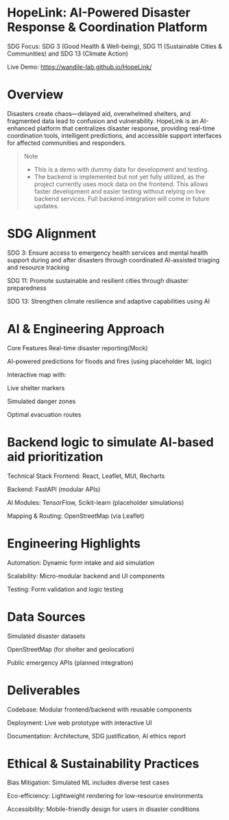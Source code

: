 # HopeLink: AI-Powered Disaster Response & Coordination Platform

SDG Focus: SDG 3 (Good Health & Well-being), SDG 11 (Sustainable Cities & Communities) and SDG 13 (Climate Action)

 Live Demo: https://wandile-lab.github.io/HopeLink/

# Overview
Disasters create chaos—delayed aid, overwhelmed shelters, and fragmented data lead to confusion and vulnerability. HopeLink is an AI-enhanced platform that centralizes disaster response, providing real-time coordination tools, intelligent predictions, and accessible support interfaces for affected communities and responders.

> Note
> - This is a demo with dummy data for development and testing.
> - The backend is implemented but not yet fully utilized, as the project currently uses mock data on the frontend. This allows faster development and easier testing without  relying on live backend services. Full backend integration will come in future updates.

# SDG Alignment

SDG 3: Ensure access to emergency health services and mental health support during and after disasters through coordinated AI-assisted triaging and resource tracking

SDG 11: Promote sustainable and resilient cities through disaster preparedness

SDG 13: Strengthen climate resilience and adaptive capabilities using AI

# AI & Engineering Approach
Core Features
Real-time disaster reporting(Mock)

AI-powered predictions for floods and fires (using placeholder ML logic)

Interactive map with:

Live shelter markers

Simulated danger zones

Optimal evacuation routes

# Backend logic to simulate AI-based aid prioritization

Technical Stack
Frontend: React, Leaflet, MUI, Recharts

Backend: FastAPI (modular APIs)

AI Modules: TensorFlow, Scikit-learn (placeholder simulations)

Mapping & Routing: OpenStreetMap (via Leaflet)

# Engineering Highlights
Automation: Dynamic form intake and aid simulation

Scalability: Micro-modular backend and UI components

Testing: Form validation and logic testing

# Data Sources
Simulated disaster datasets

OpenStreetMap (for shelter and geolocation)

Public emergency APIs (planned integration)

# Deliverables
Codebase: Modular frontend/backend with reusable components

Deployment: Live web prototype with interactive UI

Documentation: Architecture, SDG justification, AI ethics report

# Ethical & Sustainability Practices
Bias Mitigation: Simulated ML includes diverse test cases

Eco-efficiency: Lightweight rendering for low-resource environments

Accessibility: Mobile-friendly design for users in disaster conditions







